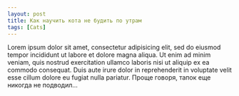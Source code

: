 ```yaml
---
layout: post
title: Как научить кота не будить по утрам
tags: [Cats]
---
```

Lorem ipsum dolor sit amet, consectetur adipisicing elit, sed do eiusmod tempor incididunt ut labore et dolore magna aliqua. Ut enim ad minim veniam, quis nostrud exercitation ullamco laboris nisi ut aliquip ex ea commodo consequat. Duis aute irure dolor in reprehenderit in voluptate velit esse cillum dolore eu fugiat nulla pariatur. Проще говоря, тапок еще никогда не подводил...
